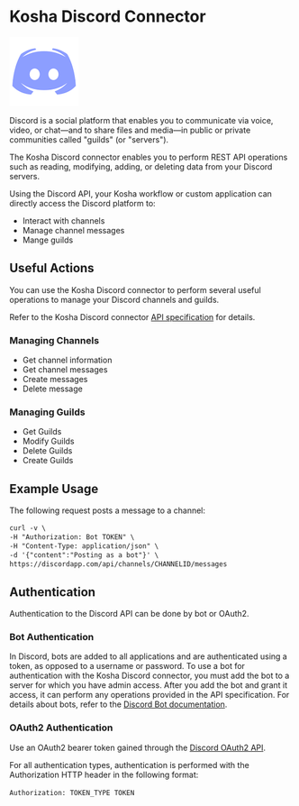 # Kosha Discord Connector

![Discord](images/Discord.png)

Discord is a social platform that enables you to communicate via voice, video, or chat—and to share files and media—in public or private communities called "guilds" (or "servers").

The Kosha Discord connector enables you to perform REST API operations such as reading, modifying, adding, or deleting data from your Discord servers. 

Using the Discord API, your Kosha workflow or custom application can directly access the Discord platform to:

* Interact with channels
* Manage channel messages
* Mange guilds

## Useful Actions 

You can use the Kosha Discord connector to perform several useful operations to manage your Discord channels and guilds. 

Refer to the Kosha Discord connector [API specification](openapi.json) for details.

### Managing Channels

- Get channel information
- Get channel messages
- Create messages
- Delete message

### Managing Guilds

- Get Guilds
- Modify Guilds
- Delete Guilds
- Create Guilds

## Example Usage

The following request posts a message to a channel:

```
curl -v \
-H "Authorization: Bot TOKEN" \
-H "Content-Type: application/json" \
-d '{"content":"Posting as a bot"}' \
https://discordapp.com/api/channels/CHANNELID/messages
```

## Authentication

Authentication to the Discord API can be done by bot or OAuth2.

### Bot Authentication

In Discord, bots are added to all applications and are authenticated using a token, as opposed to a username or password. To use a bot for authentication with the Kosha Discord connector, you must add the bot to a server for which you have admin access. After you add the bot and grant it access, it can perform any operations provided in the API specification. For details about bots, refer to the [Discord Bot documentation](https://discord.com/developers/docs/topics/oauth2#bot-users).

### OAuth2 Authentication

Use an OAuth2 bearer token gained through the [Discord OAuth2 API](https://discord.com/developers/docs/topics/oauth2#oauth2).

For all authentication types, authentication is performed with the Authorization HTTP header in the following format:

`Authorization: TOKEN_TYPE TOKEN`
